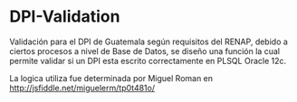 # DPI-Validation
Validación para el DPI de Guatemala según requisitos del RENAP, debido a ciertos procesos a nivel de Base de Datos, se diseño una función la cual permite validar si un DPI esta escrito correctamente en PLSQL Oracle 12c.

La logica utiliza fue determinada por Miguel Roman en http://jsfiddle.net/miguelerm/tp0t481o/
